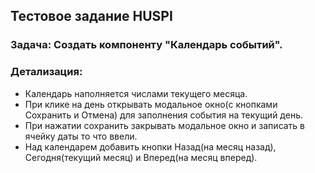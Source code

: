 ## Тестовое задание HUSPI

### Задача: Создать компоненту "Календарь событий".

### Детализация:

- Календарь наполняется числами текущего месяца.
- При клике на день открывать модальное окно(с кнопками Сохранить и
Отмена) для заполнения события на текущий день.
- При нажатии сохранить закрывать модальное окно и записать в ячейку даты то
что ввели.
- Над календарем добавить кнопки Назад(на месяц назад), Сегодня(текущий
месяц) и Вперед(на месяц вперед).

